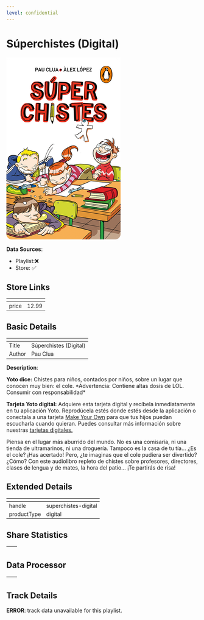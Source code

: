 ```yaml
---
level: confidential
---
```

# Súperchistes (Digital)

![card_[fxH0t].png](../../img/cards/card_[fxH0t].png)

**Data Sources**: 

- Playlist:❌
- Store: ✅


## Store Links

| <!-- --> | <!-- --> |
| - | - |
| price | 12.99 |


## Basic Details

| <!-- --> | <!-- --> |
| - | - |
| Title | Súperchistes (Digital) |
| Author | Pau Clua |

**Description**:

**Yoto dice:** Chistes para niños, contados por niños, sobre un lugar que conocen muy bien: el cole. \*Advertencia: Contiene altas dosis de LOL. Consumir con responsabilidad\*

**Tarjeta Yoto digital:** Adquiere esta tarjeta digital y recíbela inmediatamente en tu aplicación Yoto. Reprodúcela estés donde estés desde la aplicación o conectala a una tarjeta [Make Your Own](https://ca.yotoplay.com/pages/myo) para que tus hijos puedan escucharla cuando quieran. Puedes consultar más información sobre nuestras [tarjetas digitales.](https://ca.yotoplay.com/blogs/yoto-journal/what-are-digital-yoto-cards)

Piensa en el lugar más aburrido del mundo. No es una comisaría, ni una tienda de ultramarinos, ni una droguería. Tampoco es la casa de tu tía... ¿Es el cole? ¡Has acertado! Pero, ¿te imaginas que el cole pudiera ser divertido? ¿Cómo? Con este audiolibro repleto de chistes sobre profesores, directores, clases de lengua y de mates, la hora del patio... ¡Te partirás de risa!


## Extended Details

| <!-- --> | <!-- --> |
| - | - |
| handle | superchistes-digital |
| productType | digital |


## Share Statistics

| <!-- --> | <!-- --> |
| - | - |


## Data Processor

| <!-- --> | <!-- --> |
| - | - |


## Track Details

**ERROR**: track data unavailable for this playlist.
